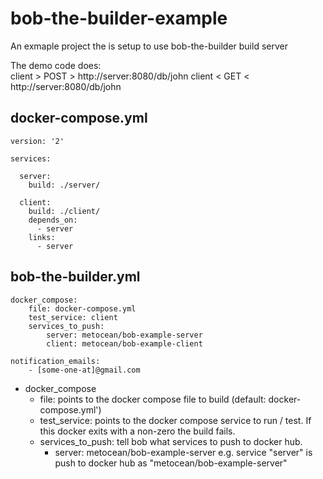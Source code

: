 # bob-the-builder-example
An exmaple project the is setup to use bob-the-builder build server

The demo code does:  
client > POST > http://server:8080/db/john
client < GET < http://server:8080/db/john

## docker-compose.yml
```
version: '2'

services:

  server:
    build: ./server/

  client:
    build: ./client/
    depends_on:
      - server
    links:
      - server
```
## bob-the-builder.yml
```
docker_compose:
    file: docker-compose.yml
    test_service: client
    services_to_push:
        server: metocean/bob-example-server
        client: metocean/bob-example-client

notification_emails:
    - [some-one-at]@gmail.com
```
* docker_compose
  * file: points to the docker compose file to build (default: docker-compose.yml')
  * test_service: points to the docker compose service to run / test. If this docker exits with a non-zero the build fails.
  * services_to_push: tell bob what services to push to docker hub.
    * server: metocean/bob-example-server e.g. service "server" is push to docker hub as "metocean/bob-example-server"
